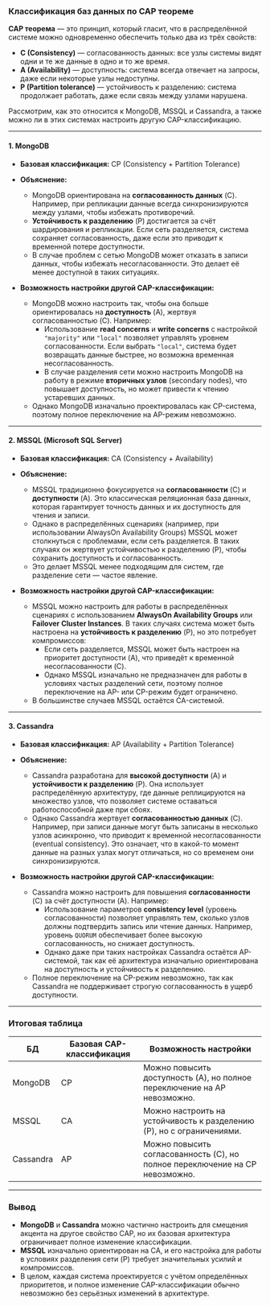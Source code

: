 ### Классификация баз данных по CAP теореме

**CAP теорема** — это принцип, который гласит, что в распределённой системе можно одновременно обеспечить только два из трёх свойств:
- **C (Consistency)** — согласованность данных: все узлы системы видят одни и те же данные в одно и то же время.
- **A (Availability)** — доступность: система всегда отвечает на запросы, даже если некоторые узлы недоступны.
- **P (Partition tolerance)** — устойчивость к разделению: система продолжает работать, даже если связь между узлами нарушена.

Рассмотрим, как это относится к MongoDB, MSSQL и Cassandra, а также можно ли в этих системах настроить другую CAP-классификацию.

---

#### 1. **MongoDB**
- **Базовая классификация:** CP (Consistency + Partition Tolerance)
- **Объяснение:**
  - MongoDB ориентирована на **согласованность данных** (C). Например, при репликации данные всегда синхронизируются между узлами, чтобы избежать противоречий.
  - **Устойчивость к разделению** (P) достигается за счёт шардирования и репликации. Если сеть разделяется, система сохраняет согласованность, даже если это приводит к временной потере доступности.
  - В случае проблем с сетью MongoDB может отказать в записи данных, чтобы избежать несогласованности. Это делает её менее доступной в таких ситуациях.

- **Возможность настройки другой CAP-классификации:**
  - MongoDB можно настроить так, чтобы она больше ориентировалась на **доступность** (A), жертвуя согласованностью (C). Например:
    - Использование **read concerns** и **write concerns** с настройкой `"majority"` или `"local"` позволяет управлять уровнем согласованности. Если выбрать `"local"`, система будет возвращать данные быстрее, но возможна временная несогласованность.
    - В случае разделения сети можно настроить MongoDB на работу в режиме **вторичных узлов** (secondary nodes), что повышает доступность, но может привести к чтению устаревших данных.
  - Однако MongoDB изначально проектировалась как CP-система, поэтому полное переключение на AP-режим невозможно.

---

#### 2. **MSSQL (Microsoft SQL Server)**
- **Базовая классификация:** CA (Consistency + Availability)
- **Объяснение:**
  - MSSQL традиционно фокусируется на **согласованности** (C) и **доступности** (A). Это классическая реляционная база данных, которая гарантирует точность данных и их доступность для чтения и записи.
  - Однако в распределённых сценариях (например, при использовании AlwaysOn Availability Groups) MSSQL может столкнуться с проблемами, если сеть разделяется. В таких случаях он жертвует устойчивостью к разделению (P), чтобы сохранить доступность и согласованность.
  - Это делает MSSQL менее подходящим для систем, где разделение сети — частое явление.

- **Возможность настройки другой CAP-классификации:**
  - MSSQL можно настроить для работы в распределённых сценариях с использованием **AlwaysOn Availability Groups** или **Failover Cluster Instances**. В таких случаях система может быть настроена на **устойчивость к разделению** (P), но это потребует компромиссов:
    - Если сеть разделяется, MSSQL может быть настроен на приоритет доступности (A), что приведёт к временной несогласованности (C).
    - Однако MSSQL изначально не предназначен для работы в условиях частых разделений сети, поэтому полное переключение на AP- или CP-режим будет ограничено.
  - В большинстве случаев MSSQL остаётся CA-системой.

---

#### 3. **Cassandra**
- **Базовая классификация:** AP (Availability + Partition Tolerance)
- **Объяснение:**
  - Cassandra разработана для **высокой доступности** (A) и **устойчивости к разделению** (P). Она использует распределённую архитектуру, где данные реплицируются на множество узлов, что позволяет системе оставаться работоспособной даже при сбоях.
  - Однако Cassandra жертвует **согласованностью данных** (C). Например, при записи данные могут быть записаны в несколько узлов асинхронно, что приводит к временной несогласованности (eventual consistency). Это означает, что в какой-то момент данные на разных узлах могут отличаться, но со временем они синхронизируются.

- **Возможность настройки другой CAP-классификации:**
  - Cassandra можно настроить для повышения **согласованности** (C) за счёт доступности (A). Например:
    - Использование параметров **consistency level** (уровень согласованности) позволяет управлять тем, сколько узлов должны подтвердить запись или чтение данных. Например, уровень `QUORUM` обеспечивает более высокую согласованность, но снижает доступность.
    - Однако даже при таких настройках Cassandra остаётся AP-системой, так как её архитектура изначально ориентирована на доступность и устойчивость к разделению.
  - Полное переключение на CP-режим невозможно, так как Cassandra не поддерживает строгую согласованность в ущерб доступности.

---

### Итоговая таблица

| БД       | Базовая CAP-классификация | Возможность настройки                                                                 |
|----------|---------------------------|--------------------------------------------------------------------------------------|
| MongoDB  | CP                        | Можно повысить доступность (A), но полное переключение на AP невозможно.             |
| MSSQL    | CA                        | Можно настроить на устойчивость к разделению (P), но с ограничениями.                |
| Cassandra| AP                        | Можно повысить согласованность (C), но полное переключение на CP невозможно.         |

---

### Вывод
- **MongoDB** и **Cassandra** можно частично настроить для смещения акцента на другое свойство CAP, но их базовая архитектура ограничивает полное изменение классификации.
- **MSSQL** изначально ориентирован на CA, и его настройка для работы в условиях разделения сети (P) требует значительных усилий и компромиссов.
- В целом, каждая система проектируется с учётом определённых приоритетов, и полное изменение CAP-классификации обычно невозможно без серьёзных изменений в архитектуре.
